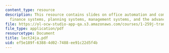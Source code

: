 ```yaml
---
content_type: resource
description: This resource contains slides on office automation and communication,
  finance systems, planning systems, management systems, and the advanced technologies.
file: https://ol-ocw-studio-app-qa.s3.amazonaws.com/courses/1-259j-transit-management-fall-2006/ef5e189f63884d027488ee91c22d5f4b_lect24ja.pdf
file_type: application/pdf
resourcetype: Document
title: lect24ja.pdf
uid: ef5e189f-6388-4d02-7488-ee91c22d5f4b
---
```

